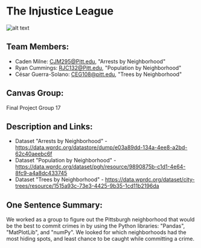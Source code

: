 # The Injustice League
![alt text](https://media.giphy.com/media/pcKoz7f46DSa0B569s/giphy.gif)

## Team Members:
* Caden Milne: CJM295@Pitt.edu, "Arrests by Neighborhood"
* Ryan Cummings: RJC132@Pitt.edu, "Population by Neighborhood"
* César Guerra-Solano: CEG108@pitt.edu, "Trees by Neighborhood"

## Canvas Group:
Final Project Group 17

## Description and Links:
* Dataset "Arrests by Neighborhood" - https://data.wprdc.org/datastore/dump/e03a89dd-134a-4ee8-a2bd-62c40aeebc6f
* Dataset "Population by Neighborhood" - https://data.wprdc.org/dataset/pgh/resource/9890875b-c1d1-4e64-8fc9-a4a8dc433745
* Dataset "Trees by Neighborhood" - https://data.wprdc.org/dataset/city-trees/resource/1515a93c-73e3-4425-9b35-1cd11b2196da

## One Sentence Summary:
We worked as a group to figure out the Pittsburgh neighborhood that would be the best to commit crimes in by using the Python libraries: "Pandas", "MatPlotLib", and "numPy". We looked for which neighborhoods had the most hiding spots, and least chance to be caught while committing a crime.
